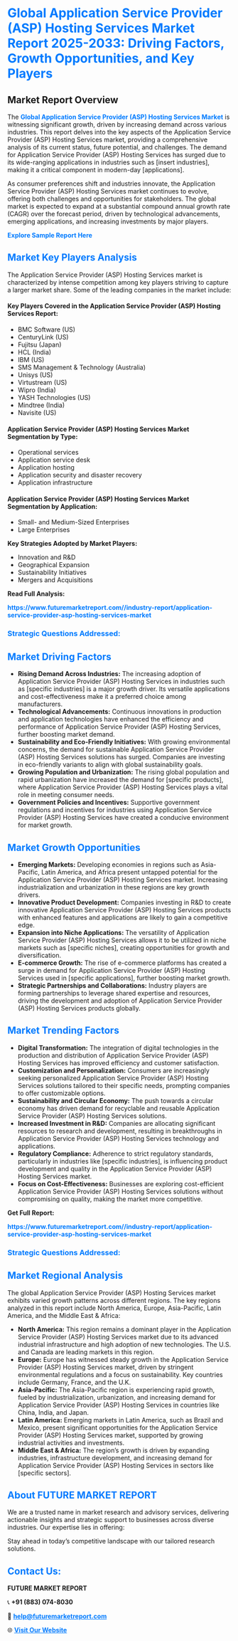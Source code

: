<h1 style="color: #007BFF;">Global Application Service Provider (ASP) Hosting Services Market Report 2025-2033: Driving Factors, Growth Opportunities, and Key Players</h1>

<section id="overview">
<h2>Market Report Overview</h2>
<p>The <a href="https://www.futuremarketreport.com//industry-report/application-service-provider-asp-hosting-services-market" style="color: #007BFF; text-decoration: none;"><strong>Global Application Service Provider (ASP) Hosting Services Market</strong></a> is witnessing significant growth, driven by increasing demand across various industries. This report delves into the key aspects of the Application Service Provider (ASP) Hosting Services market, providing a comprehensive analysis of its current status, future potential, and challenges. The demand for Application Service Provider (ASP) Hosting Services has surged due to its wide-ranging applications in industries such as [insert industries], making it a critical component in modern-day [applications].</p>
<p>As consumer preferences shift and industries innovate, the Application Service Provider (ASP) Hosting Services market continues to evolve, offering both challenges and opportunities for stakeholders. The global market is expected to expand at a substantial compound annual growth rate (CAGR) over the forecast period, driven by technological advancements, emerging applications, and increasing investments by major players.</p>
</section>

<section id="overview">
<p><a href="https://www.futuremarketreport.com//request-sample/reportId=50082" style="color: #007BFF; text-decoration: none;"><strong>Explore Sample Report Here</strong></a></p>
</section>

<section id="key-players">
<h2 style="color: #007BFF;">Market Key Players Analysis</h2>
<p>The Application Service Provider (ASP) Hosting Services market is characterized by intense competition among key players striving to capture a larger market share. Some of the leading companies in the market include:</p>
<h4>Key Players Covered in the Application Service Provider (ASP) Hosting Services Report:</h4>
<ul><li>BMC Software (US)</li><li>CenturyLink (US)</li><li>Fujitsu (Japan)</li><li>HCL (India)</li><li>IBM (US)</li><li>SMS Management &amp; Technology (Australia)</li><li>Unisys (US)</li><li>Virtustream (US)</li><li>Wipro (India)</li><li>YASH Technologies (US)</li><li>Mindtree (India)</li><li>Navisite (US)</li></ul>
<h4>Application Service Provider (ASP) Hosting Services Market Segmentation by Type:</h4>
<ul><li>Operational services</li><li>Application service desk</li><li>Application hosting</li><li>Application security and disaster recovery</li><li>Application infrastructure</li></ul>

<h4>Application Service Provider (ASP) Hosting Services Market Segmentation by Application:</h4>
<ul><li>Small- and Medium-Sized Enterprises</li><li>Large Enterprises</li></ul>
<p><strong>Key Strategies Adopted by Market Players:</strong></p>
<ul>
<li>Innovation and R&D</li>
<li>Geographical Expansion</li>
<li>Sustainability Initiatives</li>
<li>Mergers and Acquisitions</li>
</ul>
</section>

<section>
<p><strong>Read Full Analysis: </strong></p><a href="https://www.futuremarketreport.com//industry-report/application-service-provider-asp-hosting-services-market" style="color: #007BFF; text-decoration: none;"><strong>https://www.futuremarketreport.com//industry-report/application-service-provider-asp-hosting-services-market</strong></a>
<h3 style="color: #007BFF;">Strategic Questions Addressed:</h3>
</section>

<section id="driving-factors">
<h2 style="color: #007BFF;">Market Driving Factors</h2>
<ul>
<li><strong>Rising Demand Across Industries:</strong> The increasing adoption of Application Service Provider (ASP) Hosting Services in industries such as [specific industries] is a major growth driver. Its versatile applications and cost-effectiveness make it a preferred choice among manufacturers.</li>
<li><strong>Technological Advancements:</strong> Continuous innovations in production and application technologies have enhanced the efficiency and performance of Application Service Provider (ASP) Hosting Services, further boosting market demand.</li>
<li><strong>Sustainability and Eco-Friendly Initiatives:</strong> With growing environmental concerns, the demand for sustainable Application Service Provider (ASP) Hosting Services solutions has surged. Companies are investing in eco-friendly variants to align with global sustainability goals.</li>
<li><strong>Growing Population and Urbanization:</strong> The rising global population and rapid urbanization have increased the demand for [specific products], where Application Service Provider (ASP) Hosting Services plays a vital role in meeting consumer needs.</li>
<li><strong>Government Policies and Incentives:</strong> Supportive government regulations and incentives for industries using Application Service Provider (ASP) Hosting Services have created a conducive environment for market growth.</li>
</ul>
</section>

<section id="growth-opportunities">
<h2 style="color: #007BFF;">Market Growth Opportunities</h2>
<ul>
<li><strong>Emerging Markets:</strong> Developing economies in regions such as Asia-Pacific, Latin America, and Africa present untapped potential for the Application Service Provider (ASP) Hosting Services market. Increasing industrialization and urbanization in these regions are key growth drivers.</li>
<li><strong>Innovative Product Development:</strong> Companies investing in R&D to create innovative Application Service Provider (ASP) Hosting Services products with enhanced features and applications are likely to gain a competitive edge.</li>
<li><strong>Expansion into Niche Applications:</strong> The versatility of Application Service Provider (ASP) Hosting Services allows it to be utilized in niche markets such as [specific niches], creating opportunities for growth and diversification.</li>
<li><strong>E-commerce Growth:</strong> The rise of e-commerce platforms has created a surge in demand for Application Service Provider (ASP) Hosting Services used in [specific applications], further boosting market growth.</li>
<li><strong>Strategic Partnerships and Collaborations:</strong> Industry players are forming partnerships to leverage shared expertise and resources, driving the development and adoption of Application Service Provider (ASP) Hosting Services products globally.</li>
</ul>
</section>

<section id="trending-factors">
<h2 style="color: #007BFF;">Market Trending Factors</h2>
<ul>
<li><strong>Digital Transformation:</strong> The integration of digital technologies in the production and distribution of Application Service Provider (ASP) Hosting Services has improved efficiency and customer satisfaction.</li>
<li><strong>Customization and Personalization:</strong> Consumers are increasingly seeking personalized Application Service Provider (ASP) Hosting Services solutions tailored to their specific needs, prompting companies to offer customizable options.</li>
<li><strong>Sustainability and Circular Economy:</strong> The push towards a circular economy has driven demand for recyclable and reusable Application Service Provider (ASP) Hosting Services solutions.</li>
<li><strong>Increased Investment in R&D:</strong> Companies are allocating significant resources to research and development, resulting in breakthroughs in Application Service Provider (ASP) Hosting Services technology and applications.</li>
<li><strong>Regulatory Compliance:</strong> Adherence to strict regulatory standards, particularly in industries like [specific industries], is influencing product development and quality in the Application Service Provider (ASP) Hosting Services market.</li>
<li><strong>Focus on Cost-Effectiveness:</strong> Businesses are exploring cost-efficient Application Service Provider (ASP) Hosting Services solutions without compromising on quality, making the market more competitive.</li>
</ul>
</section>

<section>
<p><strong>Get Full Report: </strong></p><a href="https://www.futuremarketreport.com//industry-report/application-service-provider-asp-hosting-services-market" style="color: #007BFF; text-decoration: none;"><strong>https://www.futuremarketreport.com//industry-report/application-service-provider-asp-hosting-services-market</strong></a>
<h3 style="color: #007BFF;">Strategic Questions Addressed:</h3>
</section>


<section id="regional-analysis">
<h2 style="color: #007BFF;">Market Regional Analysis</h2>
<p>The global Application Service Provider (ASP) Hosting Services market exhibits varied growth patterns across different regions. The key regions analyzed in this report include North America, Europe, Asia-Pacific, Latin America, and the Middle East & Africa:</p>
<ul>
<li><strong>North America:</strong> This region remains a dominant player in the Application Service Provider (ASP) Hosting Services market due to its advanced industrial infrastructure and high adoption of new technologies. The U.S. and Canada are leading markets in this region.</li>
<li><strong>Europe:</strong> Europe has witnessed steady growth in the Application Service Provider (ASP) Hosting Services market, driven by stringent environmental regulations and a focus on sustainability. Key countries include Germany, France, and the U.K.</li>
<li><strong>Asia-Pacific:</strong> The Asia-Pacific region is experiencing rapid growth, fueled by industrialization, urbanization, and increasing demand for Application Service Provider (ASP) Hosting Services in countries like China, India, and Japan.</li>
<li><strong>Latin America:</strong> Emerging markets in Latin America, such as Brazil and Mexico, present significant opportunities for the Application Service Provider (ASP) Hosting Services market, supported by growing industrial activities and investments.</li>
<li><strong>Middle East & Africa:</strong> The region’s growth is driven by expanding industries, infrastructure development, and increasing demand for Application Service Provider (ASP) Hosting Services in sectors like [specific sectors].</li>
</ul>
</section>

<footer>
<h2 style="color: #007BFF;">About FUTURE MARKET REPORT</h2>
<p>We are a trusted name in market research and advisory services, delivering actionable insights and strategic support to businesses across diverse industries. Our expertise lies in offering:</p>

<p>Stay ahead in today’s competitive landscape with our tailored research solutions.</p>

<h2 style="color: #007BFF;">Contact Us:</h2>
<p><strong>FUTURE MARKET REPORT</strong></p>
<p>📞 <strong>+91 (883) 074-8030</strong></p>
<p>📧 <strong><a href="mailto:help@futuremarketreport.com" style="color: #007BFF;">help@futuremarketreport.com</a></strong></p>
<p>🌐 <strong><a href="https://www.futuremarketreport.com/" style="color: #007BFF;">Visit Our Website</a></strong></p>
</footer>